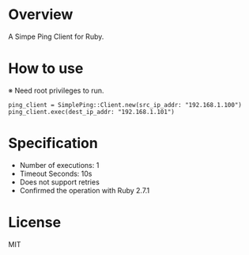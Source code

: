# Overview
A Simpe Ping Client for Ruby.

# How to use
※ Need root privileges to run.

```
ping_client = SimplePing::Client.new(src_ip_addr: "192.168.1.100")
ping_client.exec(dest_ip_addr: "192.168.1.101")
```

# Specification

- Number of executions: 1
- Timeout Seconds: 10s
- Does not support retries
- Confirmed the operation with Ruby 2.7.1

# License
MIT
